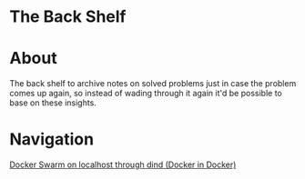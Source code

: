# The Back Shelf
# About
The back shelf to archive notes on solved problems just in case the problem comes up again, so instead of wading through it again it'd be possible to base on these insights.

# Navigation
[Docker Swarm on localhost through dind (Docker in Docker)](drafts/docker_swarm_on_localhost_through_dind.md)
